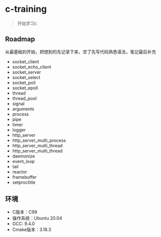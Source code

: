 # c-training

> 开始学习c

## Roadmap

从最基础的开始，把想到的先记录下来，空了先写代码熟悉语法，笔记最后补充

* socket_client
* socket_echo_client
* socket_server
* socket_select
* socket_poll
* socket_epoll
* thread
* thread_pool
* signal
* arguments
* process
* pipe
* timer
* logger
* http_server
* http_server_multi_process
* http_server_multi_thread
* http_server_multi_thread
* daemonize
* event_loop
* tail
* reactor
* framebuffer
* setproctitle

## 环境

* C版本：C99
* 操作系统：Ubuntu 20.04
* GCC: 9.4.0
* Cmake版本：3.16.3
